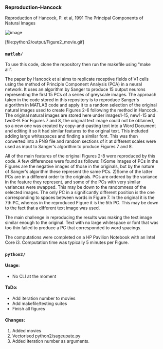 
### Reproduction-Hancock

Reproduction of Hancock, P. et al, 1991 The Principal Components of Natural Images

![image](./python2/output/Figure2_movie.gif)

[file:python2/output/Figure2_movie.gif]


### `matlab/`

To use this code, clone the repository then run the makefile using "make all".

The paper by Hancock et al aims to replicate receptive fields of V1 cells using the method of Principle Component Analysis (PCA) in a neural network. It uses an algorithm by Sanger to produce 15 output neurons representing the first 15 PCs of a series of greyscale images. The approach taken in the code stored in this repository is to reproduce Sanger's algorithm in MATLAB code and apply it to a random selection of the original natural images used to create Figures 2-6 following the method in Hancock. The original natural images are stored here under images1-15, new1-15 and two0-9. For Figures 7 and 8, the original text image could not be obtained, so a new one was created by copy-and-pasting text into a Word Document and editing it so it had similar features to the original text. This included adding large whitespaces and finding a similar font. This was then converted into a PNG file and random sections of it at different scales were used as input to Sanger's algorithm to produce Figures 7 and 8.

All of the main features of the original Figures 2-8 were reproduced by this code. A few differences were found as follows: 1)Some images of PCs in the Figures are the negative images of those in the originals, but by the nature of Sanger's algorithm these represent the same PCs. 2)Some of the latter PCs are in a different order to the originals. PCs are ordered by the variance in the feature they represent, and some of the PCs with very similar variances were swapped. This may be down to the randomness of the selected images. The only PC in a significantly different position is the one corresponding to spaces between words in Figure 7. In the original it is the 7th PC, whereas in the reproduced Figure it is the 5th PC. This may be down to the fact that a different text image was used.

The main challenge in reproducing the results was making the text image similar enough to the original. Text with no large whitespace or font that was too thin failed to produce a PC that corresponded to word spacings.

The computations were completed on a HP Pavilion Notebook with an Intel Core i3. Computation time was typically 5 minutes per Figure.

### `python2/` 

#### Usage:
  - No CLI at the moment
    
#### ToDo:
  - Add iteration number to movies
  - Add makefile/testing suites
  - Finish all figures

#### Changes:

1. Added movies
1. Vectorised python2/sageupate.py
1. Added iteration number as arguments.